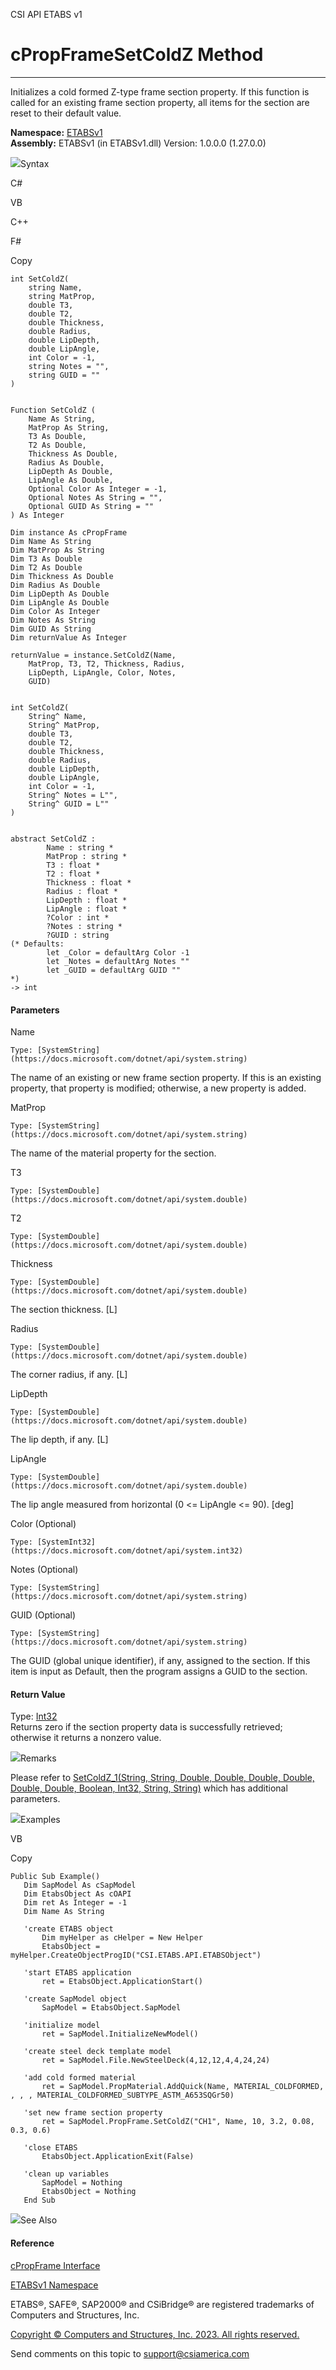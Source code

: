 ﻿

CSI API ETABS v1

# cPropFrameSetColdZ Method  
  
---  
  
Initializes a cold formed Z-type frame section property. If this function is
called for an existing frame section property, all items for the section are
reset to their default value.

**Namespace:** [ETABSv1](2780f1b8-2033-5289-2298-1cdb2a7508d9.htm)  
**Assembly:** ETABSv1 (in ETABSv1.dll) Version: 1.0.0.0 (1.27.0.0)

![](../icons/SectionExpanded.png)Syntax

C#

VB

C++

F#

Copy

    
    
    int SetColdZ(
    	string Name,
    	string MatProp,
    	double T3,
    	double T2,
    	double Thickness,
    	double Radius,
    	double LipDepth,
    	double LipAngle,
    	int Color = -1,
    	string Notes = "",
    	string GUID = ""
    )
    
    
    Function SetColdZ ( 
    	Name As String,
    	MatProp As String,
    	T3 As Double,
    	T2 As Double,
    	Thickness As Double,
    	Radius As Double,
    	LipDepth As Double,
    	LipAngle As Double,
    	Optional Color As Integer = -1,
    	Optional Notes As String = "",
    	Optional GUID As String = ""
    ) As Integer
    
    Dim instance As cPropFrame
    Dim Name As String
    Dim MatProp As String
    Dim T3 As Double
    Dim T2 As Double
    Dim Thickness As Double
    Dim Radius As Double
    Dim LipDepth As Double
    Dim LipAngle As Double
    Dim Color As Integer
    Dim Notes As String
    Dim GUID As String
    Dim returnValue As Integer
    
    returnValue = instance.SetColdZ(Name, 
    	MatProp, T3, T2, Thickness, Radius, 
    	LipDepth, LipAngle, Color, Notes, 
    	GUID)
    
    
    int SetColdZ(
    	String^ Name, 
    	String^ MatProp, 
    	double T3, 
    	double T2, 
    	double Thickness, 
    	double Radius, 
    	double LipDepth, 
    	double LipAngle, 
    	int Color = -1, 
    	String^ Notes = L"", 
    	String^ GUID = L""
    )
    
    
    abstract SetColdZ : 
            Name : string * 
            MatProp : string * 
            T3 : float * 
            T2 : float * 
            Thickness : float * 
            Radius : float * 
            LipDepth : float * 
            LipAngle : float * 
            ?Color : int * 
            ?Notes : string * 
            ?GUID : string 
    (* Defaults:
            let _Color = defaultArg Color -1
            let _Notes = defaultArg Notes ""
            let _GUID = defaultArg GUID ""
    *)
    -> int 
    

#### Parameters

Name

    Type: [SystemString](https://docs.microsoft.com/dotnet/api/system.string)  
The name of an existing or new frame section property. If this is an existing
property, that property is modified; otherwise, a new property is added.

MatProp

    Type: [SystemString](https://docs.microsoft.com/dotnet/api/system.string)  
The name of the material property for the section.

T3

    Type: [SystemDouble](https://docs.microsoft.com/dotnet/api/system.double)  

T2

    Type: [SystemDouble](https://docs.microsoft.com/dotnet/api/system.double)  

Thickness

    Type: [SystemDouble](https://docs.microsoft.com/dotnet/api/system.double)  
The section thickness. [L]

Radius

    Type: [SystemDouble](https://docs.microsoft.com/dotnet/api/system.double)  
The corner radius, if any. [L]

LipDepth

    Type: [SystemDouble](https://docs.microsoft.com/dotnet/api/system.double)  
The lip depth, if any. [L]

LipAngle

    Type: [SystemDouble](https://docs.microsoft.com/dotnet/api/system.double)  
The lip angle measured from horizontal (0 <= LipAngle <= 90). [deg]

Color (Optional)

    Type: [SystemInt32](https://docs.microsoft.com/dotnet/api/system.int32)  

Notes (Optional)

    Type: [SystemString](https://docs.microsoft.com/dotnet/api/system.string)  

GUID (Optional)

    Type: [SystemString](https://docs.microsoft.com/dotnet/api/system.string)  
The GUID (global unique identifier), if any, assigned to the section. If this
item is input as Default, then the program assigns a GUID to the section.

#### Return Value

Type: [Int32](https://docs.microsoft.com/dotnet/api/system.int32)  
Returns zero if the section property data is successfully retrieved; otherwise
it returns a nonzero value.

![](../icons/SectionExpanded.png)Remarks

Please refer to [SetColdZ_1(String, String, Double, Double, Double, Double,
Double, Double, Boolean, Int32, String,
String)](31fd2379-c000-d8a4-3c32-632b65b7212c.htm) which has additional
parameters.

![](../icons/SectionExpanded.png)Examples

VB

Copy

    
    
    Public Sub Example()
       Dim SapModel As cSapModel
       Dim EtabsObject As cOAPI
       Dim ret As Integer = -1
       Dim Name As String
    
       'create ETABS object
           Dim myHelper as cHelper = New Helper
           EtabsObject = myHelper.CreateObjectProgID("CSI.ETABS.API.ETABSObject")
    
       'start ETABS application
           ret = EtabsObject.ApplicationStart()
    
       'create SapModel object
           SapModel = EtabsObject.SapModel
    
       'initialize model
           ret = SapModel.InitializeNewModel()
    
       'create steel deck template model
           ret = SapModel.File.NewSteelDeck(4,12,12,4,4,24,24)
    
       'add cold formed material
           ret = SapModel.PropMaterial.AddQuick(Name, MATERIAL_COLDFORMED, , , , MATERIAL_COLDFORMED_SUBTYPE_ASTM_A653SQGr50)
    
       'set new frame section property
           ret = SapModel.PropFrame.SetColdZ("CH1", Name, 10, 3.2, 0.08, 0.3, 0.6)
    
       'close ETABS
           EtabsObject.ApplicationExit(False)
    
       'clean up variables
           SapModel = Nothing
           EtabsObject = Nothing
       End Sub

![](../icons/SectionExpanded.png)See Also

#### Reference

[cPropFrame Interface](818573fe-2b13-6183-8dc9-0cf3e8e02c7a.htm)

[ETABSv1 Namespace](2780f1b8-2033-5289-2298-1cdb2a7508d9.htm)

ETABS®, SAFE®, SAP2000® and CSiBridge® are registered trademarks of Computers
and Structures, Inc.  

[Copyright © Computers and Structures, Inc. 2023. All rights
reserved.](http://www.csiamerica.com)

Send comments on this topic to
[support@csiamerica.com](mailto:support%40csiamerica.com?Subject=CSI%20API%20ETABS%20v1)

